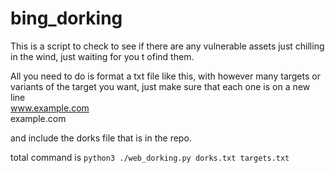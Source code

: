 # bing_dorking
 
This is a script to check to see if there are any vulnerable assets just chilling in the wind, just waiting for you t ofind them.

All you need to do is format a txt file like this, with however many targets or variants of the target you want, just make sure that each one is on a new line <br>
www.example.com <br>
example.com

and include the dorks file that is in the repo.

total command is ```python3 ./web_dorking.py dorks.txt targets.txt```